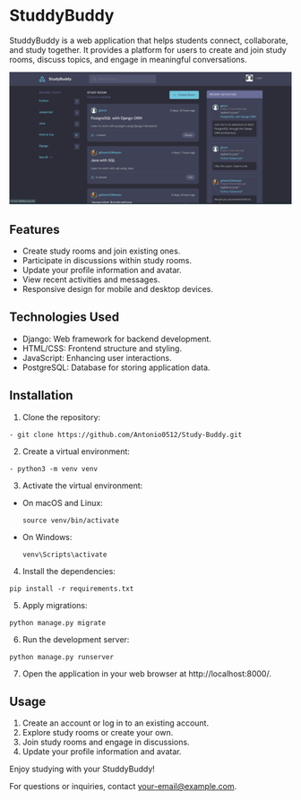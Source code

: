 # StuddyBuddy

StuddyBuddy is a web application that helps students connect, collaborate, and study together. It provides a platform
for users to create and join study rooms, discuss topics, and engage in meaningful conversations.

![StuddyBuddy Screenshot](/studdy-buddy.png)

## Features

- Create study rooms and join existing ones.
- Participate in discussions within study rooms.
- Update your profile information and avatar.
- View recent activities and messages.
- Responsive design for mobile and desktop devices.

## Technologies Used

- Django: Web framework for backend development.
- HTML/CSS: Frontend structure and styling.
- JavaScript: Enhancing user interactions.
- PostgreSQL: Database for storing application data.

## Installation

1. Clone the repository:

```
- git clone https://github.com/Antonio0512/Study-Buddy.git 
```

2. Create a virtual environment:

```
- python3 -m venv venv
```

3. Activate the virtual environment:

- On macOS and Linux:
  ```
  source venv/bin/activate
  ```
- On Windows:
  ```
  venv\Scripts\activate
  ```

4. Install the dependencies:

```
pip install -r requirements.txt
```

5. Apply migrations:

```
python manage.py migrate
```

6. Run the development server:

```
python manage.py runserver
```

7. Open the application in your web browser at http://localhost:8000/.

## Usage

1. Create an account or log in to an existing account.
2. Explore study rooms or create your own.
3. Join study rooms and engage in discussions.
4. Update your profile information and avatar.

Enjoy studying with your StuddyBuddy!

For questions or inquiries, contact [your-email@example.com](mailto:your-email@example.com).
